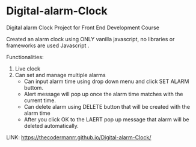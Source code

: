 # Digital-alarm-Clock
Digital alarm Clock Project for Front End Development Course

Created an alarm clock using ONLY vanilla javascript, no libraries or frameworks are used Javascript .

Functionalities:

1. Live clock
2. Can set and manage multiple alarms
    - Can input alarm time using drop down menu and click SET ALARM buttom.
    - Alert message will pop up once the alarm time matches with the current time.
    - Can delete alarm using DELETE button that will be created with the alarm time
    - After you click OK to the LAERT pop up message that alarm will be deleted automatically.
  

LINK: https://thecodermanrr.github.io/Digital-alarm-Clock/
